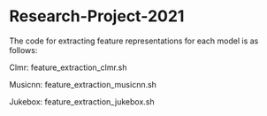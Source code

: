 # Research-Project-2021

The code for extracting feature representations for each model is as follows:

Clmr: feature_extraction_clmr.sh

Musicnn: feature_extraction_musicnn.sh

Jukebox: feature_extraction_jukebox.sh
